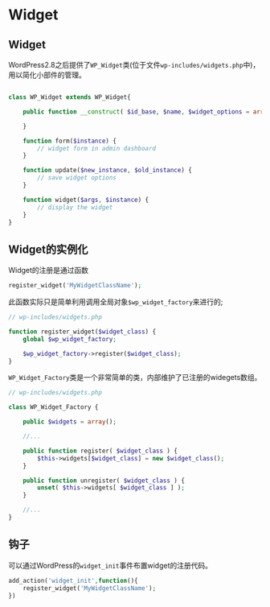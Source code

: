 # Widget

## Widget

WordPress2.8之后提供了`WP_Widget`类(位于文件`wp-includes/widgets.php`中)，用以简化小部件的管理。

```PHP

class WP_Widget extends WP_Widget{

	public function __construct( $id_base, $name, $widget_options = array(), $control_options = array() ) {

    }

    function form($instance) {
        // widget form in admin dashboard
    }

    function update($new_instance, $old_instance) {
        // save widget options
    }

    function widget($args, $instance) {
        // display the widget
    }
}

```



## Widget的实例化

Widget的注册是通过函数

```PHP
register_widget('MyWidgetClassName');
```

此函数实际只是简单利用调用全局对象`$wp_widget_factory`来进行的;

```PHP
// wp-includes/widgets.php

function register_widget($widget_class) {
	global $wp_widget_factory;

	$wp_widget_factory->register($widget_class);
}
```

`WP_Widget_Factory`类是一个非常简单的类，内部维护了已注册的widegets数组。


```PHP
// wp-includes/widgets.php

class WP_Widget_Factory {

	public $widgets = array();

    //...

    public function register( $widget_class ) {
        $this->widgets[$widget_class] = new $widget_class();
    }

	public function unregister( $widget_class ) {
		unset( $this->widgets[ $widget_class ] );
	}

    //...
}
```


## 钩子

可以通过WordPress的`widget_init`事件布置widget的注册代码。

```PHP
add_action('widget_init',function(){
    register_widget('MyWidgetClassName');
})
```
